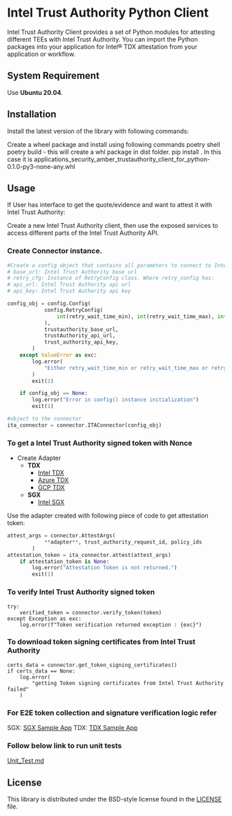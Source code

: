 # Intel Trust Authority Python Client 
Intel Trust Authority Client provides a set of Python modules for attesting different TEEs with Intel Trust Authority. You can import the Python packages into your application for Intel® TDX attestation from your application or workflow.

## System Requirement

Use <b>Ubuntu 20.04</b>. 

## Installation

Install the latest version of the library with following commands:

Create a wheel package and install using following commands
poetry shell
poetry build - this will create a whl package in dist folder.
pip install <whl file name>. In this case it is applications_security_amber_trustauthority_client_for_python-0.1.0-py3-none-any.whl
 
## Usage

If User has interface to get the quote/evidence and want to attest it with Intel Trust Authority:

Create a new Intel Trust Authority client, then use the exposed services to
access different parts of the Intel Trust Authority API.

### Create Connector instance.
```Python
#Create a config object that contains all parameters to connect to Intel Trust Authority and retry if there is 5XX error.
# base_url: Intel Trust Authority base url
# retry_cfg: Instance of RetryConfig class. Where retry_config has:
# api_url: Intel Trust Authority api url
# api_key: Intel Trust Authority api key

config_obj = config.Config(
            config.RetryConfig(
                int(retry_wait_time_min), int(retry_wait_time_max), int(retry_max)
            ),
            trustauthority_base_url,
            trustAuthority_api_url,
            trust_authority_api_key,
        )
    except ValueError as exc:
        log.error(
            "Either retry_wait_time_min or retry_wait_time_max or retry_max is not a valud integer"
        )
        exit(1)

    if config_obj == None:
        log.error("Error in config() instance initialization")
        exit(1)

#object to the connector
ita_connector = connector.ITAConnector(config_obj)
```

### To get a Intel Trust Authority signed token with Nonce

- Create Adapter
    - **TDX**
        - [Intel TDX](./inteltrustauthorityclient/src/tdx/intel/README.md)
        - [Azure TDX](./inteltrustauthorityclient/src/tdx/azure/README.md)
        - [GCP TDX](./inteltrustauthorityclient/src/tdx/gcp/README.md)
    - **SGX**
        - [Intel SGX](./inteltrustauthorityclient/src/sgx/intel/README.md)


Use the adapter created with following piece of code to get attestation token:

```Python
attest_args = connector.AttestArgs(
            **adapter**, trust_authority_request_id, policy_ids
        )
attestation_token = ita_connector.attest(attest_args)
    if attestation_token is None:
        log.error("Attestation Token is not returned.")
        exit(1)
```

### To verify Intel Trust Authority signed token
```
try:
    verified_token = connector.verify_token(token)
except Exception as exc:
    log.error(f"Token verification returned exception : {exc}")
```

### To download token signing certificates from Intel Trust Authority
```
certs_data = connector.get_token_signing_certificates()
if certs_data == None:
    log.error(
        "getting Token signing certificates from Intel Trust Authority failed"
    )
```

### For E2E token collection and signature verification logic refer
SGX: [SGX Sample App](./inteltrustauthorityclient/examples/sgx_sample_app/README.md)
TDX: [TDX Sample App](./inteltrustauthorityclient/examples/tdx_sample_app/README.md)


### Follow below link to run unit tests
[Unit_Test.md](./docs/build_ut_tests.md) 

## License

This library is distributed under the BSD-style license found in the [LICENSE](./LICENSE)
file.
